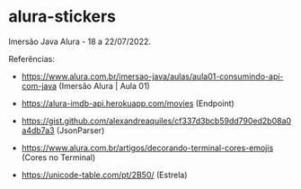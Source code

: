 # alura-stickers
 
Imersão Java Alura - 18 a 22/07/2022.

Referências:

- https://www.alura.com.br/imersao-java/aulas/aula01-consumindo-api-com-java (Imersão Alura | Aula 01)

- https://alura-imdb-api.herokuapp.com/movies (Endpoint)

- https://gist.github.com/alexandreaquiles/cf337d3bcb59dd790ed2b08a0a4db7a3 (JsonParser)

- https://www.alura.com.br/artigos/decorando-terminal-cores-emojis (Cores no Terminal)

- https://unicode-table.com/pt/2B50/ (Estrela)
